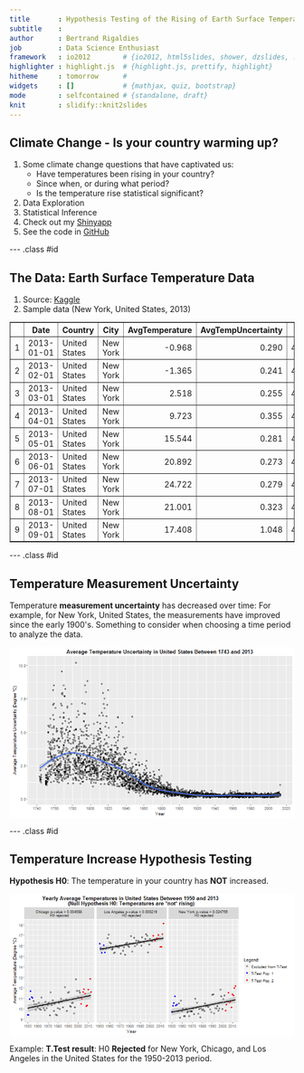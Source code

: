 ```yaml
---
title       : Hypothesis Testing of the Rising of Earth Surface Temperature
subtitle    : 
author      : Bertrand Rigaldies
job         : Data Science Enthusiast
framework   : io2012        # {io2012, html5slides, shower, dzslides, ...}
highlighter : highlight.js  # {highlight.js, prettify, highlight}
hitheme     : tomorrow      # 
widgets     : []            # {mathjax, quiz, bootstrap}
mode        : selfcontained # {standalone, draft}
knit        : slidify::knit2slides
---
```




## Climate Change - Is your country warming up?

1. Some climate change questions that have captivated us:
    + Have temperatures been rising in your country?
    + Since when, or during what period?
    + Is the temperature rise statistical significant?
1. Data Exploration
1. Statistical Inference
1. Check out my [Shinyapp](https://brigaldies.shinyapps.io/ClimateChange/)
1. See the code in [GitHub](https://github.com/brigaldies/ClimateChange)

--- .class #id 

## The Data: Earth Surface Temperature Data





1. Source: [Kaggle](https://www.kaggle.com/berkeleyearth/climate-change-earth-surface-temperature-data)
2. Sample data (New York, United States, 2013)

<!-- html table generated in R 3.1.3 by xtable 1.8-2 package -->
<!-- Fri May 27 11:52:22 2016 -->
<table border=1>
<tr> <th>  </th> <th> Date </th> <th> Country </th> <th> City </th> <th> AvgTemperature </th> <th> AvgTempUncertainty </th> <th> Lat </th> <th> Long </th>  </tr>
  <tr> <td align="right"> 1 </td> <td> 2013-01-01 </td> <td> United States </td> <td> New York </td> <td align="right"> -0.968 </td> <td align="right"> 0.290 </td> <td align="right"> 40.99N </td> <td align="right"> 74.56W </td> </tr>
  <tr> <td align="right"> 2 </td> <td> 2013-02-01 </td> <td> United States </td> <td> New York </td> <td align="right"> -1.365 </td> <td align="right"> 0.241 </td> <td align="right"> 40.99N </td> <td align="right"> 74.56W </td> </tr>
  <tr> <td align="right"> 3 </td> <td> 2013-03-01 </td> <td> United States </td> <td> New York </td> <td align="right"> 2.518 </td> <td align="right"> 0.255 </td> <td align="right"> 40.99N </td> <td align="right"> 74.56W </td> </tr>
  <tr> <td align="right"> 4 </td> <td> 2013-04-01 </td> <td> United States </td> <td> New York </td> <td align="right"> 9.723 </td> <td align="right"> 0.355 </td> <td align="right"> 40.99N </td> <td align="right"> 74.56W </td> </tr>
  <tr> <td align="right"> 5 </td> <td> 2013-05-01 </td> <td> United States </td> <td> New York </td> <td align="right"> 15.544 </td> <td align="right"> 0.281 </td> <td align="right"> 40.99N </td> <td align="right"> 74.56W </td> </tr>
  <tr> <td align="right"> 6 </td> <td> 2013-06-01 </td> <td> United States </td> <td> New York </td> <td align="right"> 20.892 </td> <td align="right"> 0.273 </td> <td align="right"> 40.99N </td> <td align="right"> 74.56W </td> </tr>
  <tr> <td align="right"> 7 </td> <td> 2013-07-01 </td> <td> United States </td> <td> New York </td> <td align="right"> 24.722 </td> <td align="right"> 0.279 </td> <td align="right"> 40.99N </td> <td align="right"> 74.56W </td> </tr>
  <tr> <td align="right"> 8 </td> <td> 2013-08-01 </td> <td> United States </td> <td> New York </td> <td align="right"> 21.001 </td> <td align="right"> 0.323 </td> <td align="right"> 40.99N </td> <td align="right"> 74.56W </td> </tr>
  <tr> <td align="right"> 9 </td> <td> 2013-09-01 </td> <td> United States </td> <td> New York </td> <td align="right"> 17.408 </td> <td align="right"> 1.048 </td> <td align="right"> 40.99N </td> <td align="right"> 74.56W </td> </tr>
   </table>

--- .class #id 

## Temperature Measurement Uncertainty

Temperature **measurement uncertainty** has decreased over time: For example, for New York, United States, the measurements have improved since the early 1900's. Something to consider when choosing a time period to analyze the data.

<img src="assets/fig/temperature-uncertainty-1.png" title="plot of chunk temperature-uncertainty" alt="plot of chunk temperature-uncertainty" style="display: block; margin: auto;" />

--- .class #id 

## Temperature Increase Hypothesis Testing

**Hypothesis H0**: The temperature in your country has **NOT** increased.

<img src="assets/fig/temperature-trend-and-ho-test-1.png" title="plot of chunk temperature-trend-and-ho-test" alt="plot of chunk temperature-trend-and-ho-test" style="display: block; margin: auto;" />

Example: **T.Test result**: H0 **Rejected** for New York, Chicago, and Los Angeles in the United States for the 1950-2013 period.
